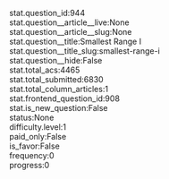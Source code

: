 stat.question_id:944  
stat.question__article__live:None  
stat.question__article__slug:None  
stat.question__title:Smallest Range I  
stat.question__title_slug:smallest-range-i  
stat.question__hide:False  
stat.total_acs:4465  
stat.total_submitted:6830  
stat.total_column_articles:1  
stat.frontend_question_id:908  
stat.is_new_question:False  
status:None  
difficulty.level:1  
paid_only:False  
is_favor:False  
frequency:0  
progress:0  

